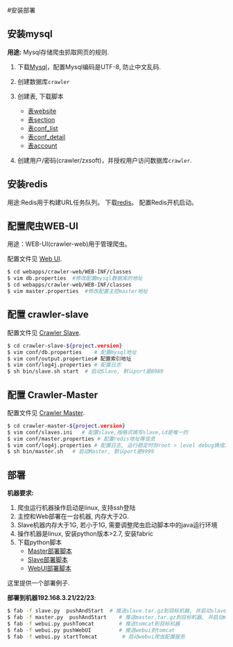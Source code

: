 #安装部署

## 安装mysql

**用途:** Mysql存储爬虫抓取网页的规则.

1. 下载[Mysql](http://dev.mysql.com/downloads/mysql/)，配置Mysql编码是UTF-8, 防止中文乱码.

2. 创建数据库`crawler`

3. 创建表, 下载脚本

	- [表website](./crawler_website.sql)
	- [表section](./crawler_section.sql)
	- [表conf_list](./crawler_conf_list.sql)
	- [表conf_detail](./crawler_conf_detail.sql)
	- [表account](./crawler_account.sql)

4. 创建用户/密码(crawler/zxsoft)，并授权用户访问数据库`crawler`.


## 安装redis
用途:Redis用于构建URL任务队列。
下载[redis](http://redis.io/download)。
配置Redis开机启动。

## 配置爬虫WEB-UI
用途：WEB-UI(crawler-web)用于管理爬虫。

配置文件见 [Web UI](web.md#_15).

```bash   
$ cd webapps/crawler-web/WEB-INF/classes
$ vim db.properties  #修改配置mysql数据库的地址
$ cd webapps/crawler-web/WEB-INF/classes
$ vim master.properties  #修改配置主控master地址
```

## 配置 crawler-slave

配置文件见 [Crawler Slave](slave.md#_13).

```bash
$ cd crawler-slave-${project.version}
$ vim conf/db.properties 	# 配置mysql地址
$ vim conf/output.properties# 配置索引地址
$ vim conf/log4j.properties # 配置日志
$ sh bin/slave.sh start  # 启动Slave, 默认port是8989
```

## 配置 Crawler-Master

配置文件见 [Crawler Master](master.md#_5).

```bash
$ cd crawler-master-${project.version}
$ vim conf/slaves.ini   # 配置slave,按格式填写slave,id是唯一的
$ vim conf/master.properties # 配置redis地址等信息
$ vim conf/log4j.properties # 配置日志, 运行稳定时将root > level debug换成info
$ sh bin/master.sh   # 启动Master, 默认port是9999
```

## 部署

**机器要求:**

1. 爬虫运行机器操作启动是linux, 支持ssh登陆
2. 主控和Web部署在一台机器, 内存大于2G.
3. Slave机器内存大于1G, 若小于1G, 需要调整爬虫启动脚本中的java运行环境
3. 操作机器是linux, 安装python版本>2.7, 安装fabric
4. 下载python脚本
	-  [Master部署脚本](resources/master.py)
	-  [Slave部署脚本](resources/slave.py)
	-  [WebUI部署脚本](resources/webui.py)
	
这里提供一个部署例子.

**部署到机器192.168.3.21/22/23**:
```bash
$ fab -f slave.py  pushAndStart  # 推送slave.tar.gz到目标机器, 并启动slave
$ fab -f master.py  pushAndStart    # 推送master.tar.gz到目标机器, 并启动master
$ fab -f webui.py pushTomcat        # 推送tomcat到目标机器
$ fab -f webui.py pushWebUI         # 推送webui到tomcat
$ fab -f webui.py startTomcat        # 启动webui爬虫配置服务

```











